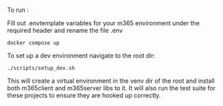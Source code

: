 To run :

Fill out .envtemplate variables for your m365 environment under the required header and rename the file .env 

```
docker compose up 
```

To set up a dev environment navigate to the root dir: 

```
./scripts/setup_dev.sh
```

This will create a virtual environment in the venv dir of the root and install both m365client and m365server libs to it. 
It will also run the test suite for these projects to ensure they are hooked up correctly. 

